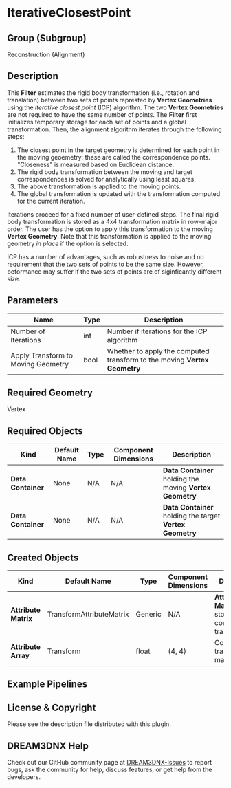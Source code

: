 # IterativeClosestPoint

## Group (Subgroup) ##

Reconstruction (Alignment)

## Description ##

This **Filter** estimates the rigid body transformation (i.e., rotation and translation) between two sets of points represted by **Vertex Geometries** using the *iterative closest point* (ICP) algorithm.  The two **Vertex Geometries** are not required to have the same number of points.  The **Filter** first initializes temporary storage for each set of points and a global transformation.  Then, the alignment algorithm iterates through the following steps:

1. The closest point in the target geometry is determined for each point in the moving geoemetry; these are called the correspondence points.  "Closeness" is measured based on Euclidean distance.
2. The rigid body transformation between the moving and target correspondences is solved for analytically using least squares.
3. The above transformation is applied to the moving points.
4. The global transformation is updated with the transformation computed for the current iteration.

Iterations proceed for a fixed number of user-defined steps.  The final rigid body transformation is stored as a 4x4 transformation matrix in row-major order.  The user has the option to apply this transformation to the moving **Vertex Geometry**.  Note that this transformation is applied to the moving geometry *in place* if the option is selected.

ICP has a number of advantages, such as robustness to noise and no requirement that the two sets of points to be the same size.  However, peformance may suffer if the two sets of points are of siginficantly different size.

## Parameters ##

| Name | Type | Description |
|------|------|------|
| Number of Iterations | int | Number if iterations for the ICP algorithm |
| Apply Transform to Moving Geometry | bool | Whether to apply the computed transform to the moving **Vertex Geometry** |

## Required Geometry ##

Vertex

## Required Objects ##

| Kind | Default Name | Type | Component Dimensions | Description |
|------|--------------|-------------|---------|-----|
| **Data Container** | None | N/A | N/A | **Data Container** holding the moving **Vertex Geometry** |
| **Data Container** | None | N/A | N/A | **Data Container** holding the target **Vertex Geometry** |

## Created Objects ##

| Kind | Default Name | Type | Component Dimensions | Description |
|------|--------------|-------------|---------|-----|
| **Attribute Matrix** | TransformAttributeMatrix | Generic | N/A | **Attribute Matrix** that stores the computed transformation |
| **Attribute Array** | Transform | float | (4, 4) | Computed transformation matrix |


## Example Pipelines ##



## License & Copyright ##

Please see the description file distributed with this plugin.

## DREAM3DNX Help

Check out our GitHub community page at [DREAM3DNX-Issues](https://github.com/BlueQuartzSoftware/DREAM3DNX-Issues) to report bugs, ask the community for help, discuss features, or get help from the developers.


